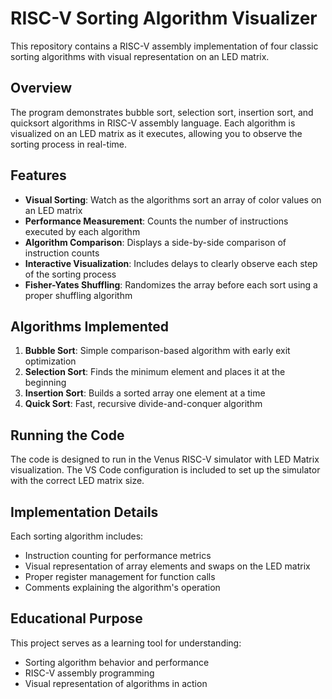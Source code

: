 # RISC-V Sorting Algorithm Visualizer

This repository contains a RISC-V assembly implementation of four classic sorting algorithms with visual representation on an LED matrix.

## Overview

The program demonstrates bubble sort, selection sort, insertion sort, and quicksort algorithms in RISC-V assembly language. Each algorithm is visualized on an LED matrix as it executes, allowing you to observe the sorting process in real-time.

## Features

-   **Visual Sorting**: Watch as the algorithms sort an array of color values on an LED matrix
-   **Performance Measurement**: Counts the number of instructions executed by each algorithm
-   **Algorithm Comparison**: Displays a side-by-side comparison of instruction counts
-   **Interactive Visualization**: Includes delays to clearly observe each step of the sorting process
-   **Fisher-Yates Shuffling**: Randomizes the array before each sort using a proper shuffling algorithm

## Algorithms Implemented

1. **Bubble Sort**: Simple comparison-based algorithm with early exit optimization
2. **Selection Sort**: Finds the minimum element and places it at the beginning
3. **Insertion Sort**: Builds a sorted array one element at a time
4. **Quick Sort**: Fast, recursive divide-and-conquer algorithm

## Running the Code

The code is designed to run in the Venus RISC-V simulator with LED Matrix visualization. The VS Code configuration is included to set up the simulator with the correct LED matrix size.

## Implementation Details

Each sorting algorithm includes:

-   Instruction counting for performance metrics
-   Visual representation of array elements and swaps on the LED matrix
-   Proper register management for function calls
-   Comments explaining the algorithm's operation

## Educational Purpose

This project serves as a learning tool for understanding:

-   Sorting algorithm behavior and performance
-   RISC-V assembly programming
-   Visual representation of algorithms in action
